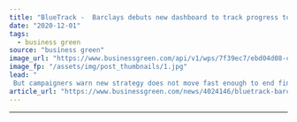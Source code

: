 ```yaml
---
title: "BlueTrack -  Barclays debuts new dashboard to track progress towards net zero portfolio"
date: "2020-12-01"
tags: 
  - business green
source: "business green"
image_url: "https://www.businessgreen.com/api/v1/wps/7f39ec7/ebd04d08-ce68-4f27-98b9-4876964619c8/2/barclays-canary-wharf-1-185x114.jpg"
image_fp: "/assets/img/post_thumbnails/1.jpg"
lead: "
 But campaigners warn new strategy does not move fast enough to end financing for fossil fuel infrastructure ..."
article_url: "https://www.businessgreen.com/news/4024146/bluetrack-barclays-debuts-dashboard-track-progress-net-zero-portfolio"
---
```


---
